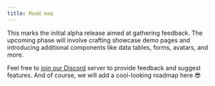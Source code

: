 ```yaml
---
title: Road map
---
```


This marks the initial alpha release aimed at gathering feedback. The upcoming phase will involve crafting showcase demo pages and introducing additional components like data tables, forms, avatars, and more.

<p>	
	Feel free to <a href="https://discord.com/invite/8aJkBc8gFN" target="_blank">join our Discord</a> server to provide feedback and suggest features. And of course, we will add a cool-looking roadmap here &#128526;
</p>
